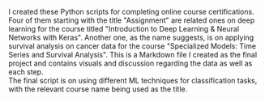 I created these Python scripts for completing online course certifications. 
Four of them starting with the title "Assignment" are related ones on deep learning for the course titled "Introduction to Deep Learning & Neural Networks with Keras". 
Another one, as the name suggests, is on applying survival analysis on cancer data for the course "Specialized Models: Time Series and Survival Analysis". This is a Markdown file I created as the final project and contains visuals and discussion regarding the data as well as each step.   
The final script is on using different ML techniques for classification tasks, with the relevant course name being used as the title.    
